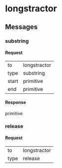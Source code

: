 ---
---

# longstractor #

## Messages ##

### substring ###

#### Request ####

<table>

<tr>
<td>to</td>
<td>longstractor</td>
</tr>

<tr>
<td>type</td>
<td>substring</td>
</tr>

<tr>
<td>start</td>
<td>primitive</td>
</tr>

<tr>
<td>end</td>
<td>primitive</td>
</tr>

</table>

#### Response ####
primitive

### release ###

#### Request ####

<table>

<tr>
<td>to</td>
<td>longstractor</td>
</tr>

<tr>
<td>type</td>
<td>release</td>
</tr>

</table>

